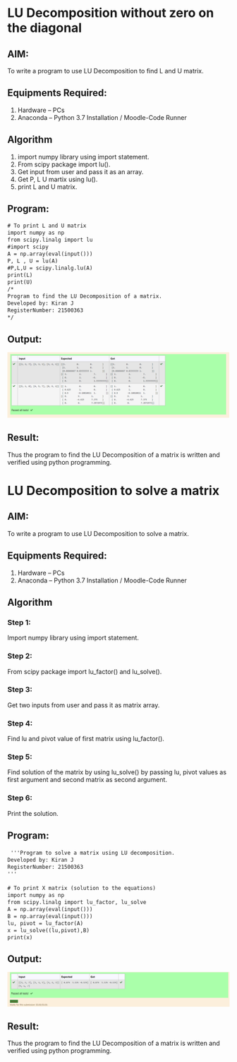 # LU Decomposition without zero on the diagonal

## AIM:
To write a program to use LU Decomposition to find L and U matrix.
## Equipments Required:
1. Hardware – PCs
2. Anaconda – Python 3.7 Installation / Moodle-Code Runner

## Algorithm
1. import numpy library using import statement. 
2. From scipy package import lu().
3. Get input from user and pass it as an array. 
4. Get P, L U martix using lu().
5. print L and U matrix.

## Program:
```
# To print L and U matrix
import numpy as np
from scipy.linalg import lu
#import scipy
A = np.array(eval(input()))
P, L , U = lu(A)
#P,L,U = scipy.linalg.lu(A)
print(L)
print(U)
/*
Program to find the LU Decomposition of a matrix.
Developed by: Kiran J
RegisterNumber: 21500363
*/
```

## Output:

![lu](ex1.png)


## Result:
Thus the program to find the LU Decomposition of a matrix is written and verified using python programming.

# LU Decomposition to solve a matrix

## AIM:
To write a program to use LU Decomposition to solve a matrix.

## Equipments Required:
1. Hardware – PCs
2. Anaconda – Python 3.7 Installation / Moodle-Code Runner

## Algorithm
 ### Step 1:
Import numpy library using import statement.

### Step 2:
From scipy package import lu_factor() and lu_solve().

### Step 3:
Get two inputs from user and pass it as matrix array.

### Step 4:
Find lu and pivot value of first matrix using lu_factor().

### Step 5:
Find solution of the matrix by using lu_solve() by passing lu, pivot values as first argument and second matrix as second argument.

### Step 6:
Print the solution.


## Program:
```
 '''Program to solve a matrix using LU decomposition.
Developed by: Kiran J
RegisterNumber: 21500363
'''

# To print X matrix (solution to the equations)
import numpy as np
from scipy.linalg import lu_factor, lu_solve
A = np.array(eval(input()))
B = np.array(eval(input()))
lu, pivot = lu_factor(A)
x = lu_solve((lu,pivot),B)
print(x) 
```

## Output:

![lu](ex12.png)


## Result:
Thus the program to find the LU Decomposition of a matrix is written and verified using python programming.



